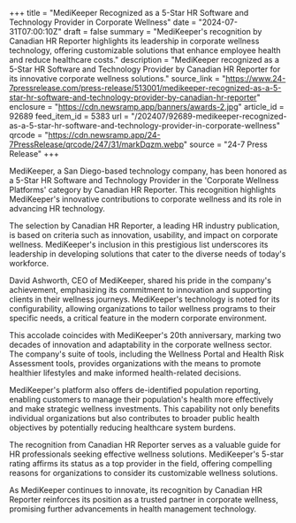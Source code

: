 +++
title = "MediKeeper Recognized as a 5-Star HR Software and Technology Provider in Corporate Wellness"
date = "2024-07-31T07:00:10Z"
draft = false
summary = "MediKeeper's recognition by Canadian HR Reporter highlights its leadership in corporate wellness technology, offering customizable solutions that enhance employee health and reduce healthcare costs."
description = "MediKeeper recognized as a 5-Star HR Software and Technology Provider by Canadian HR Reporter for its innovative corporate wellness solutions."
source_link = "https://www.24-7pressrelease.com/press-release/513001/medikeeper-recognized-as-a-5-star-hr-software-and-technology-provider-by-canadian-hr-reporter"
enclosure = "https://cdn.newsramp.app/banners/awards-2.jpg"
article_id = 92689
feed_item_id = 5383
url = "/202407/92689-medikeeper-recognized-as-a-5-star-hr-software-and-technology-provider-in-corporate-wellness"
qrcode = "https://cdn.newsramp.app/24-7PressRelease/qrcode/247/31/markDqzm.webp"
source = "24-7 Press Release"
+++

<p>MediKeeper, a San Diego-based technology company, has been honored as a 5-Star HR Software and Technology Provider in the 'Corporate Wellness Platforms' category by Canadian HR Reporter. This recognition highlights MediKeeper's innovative contributions to corporate wellness and its role in advancing HR technology.</p><p>The selection by Canadian HR Reporter, a leading HR industry publication, is based on criteria such as innovation, usability, and impact on corporate wellness. MediKeeper's inclusion in this prestigious list underscores its leadership in developing solutions that cater to the diverse needs of today's workforce.</p><p>David Ashworth, CEO of MediKeeper, shared his pride in the company's achievement, emphasizing its commitment to innovation and supporting clients in their wellness journeys. MediKeeper's technology is noted for its configurability, allowing organizations to tailor wellness programs to their specific needs, a critical feature in the modern corporate environment.</p><p>This accolade coincides with MediKeeper's 20th anniversary, marking two decades of innovation and adaptability in the corporate wellness sector. The company's suite of tools, including the Wellness Portal and Health Risk Assessment tools, provides organizations with the means to promote healthier lifestyles and make informed health-related decisions.</p><p>MediKeeper's platform also offers de-identified population reporting, enabling customers to manage their population's health more effectively and make strategic wellness investments. This capability not only benefits individual organizations but also contributes to broader public health objectives by potentially reducing healthcare system burdens.</p><p>The recognition from Canadian HR Reporter serves as a valuable guide for HR professionals seeking effective wellness solutions. MediKeeper's 5-star rating affirms its status as a top provider in the field, offering compelling reasons for organizations to consider its customizable wellness solutions.</p><p>As MediKeeper continues to innovate, its recognition by Canadian HR Reporter reinforces its position as a trusted partner in corporate wellness, promising further advancements in health management technology.</p>